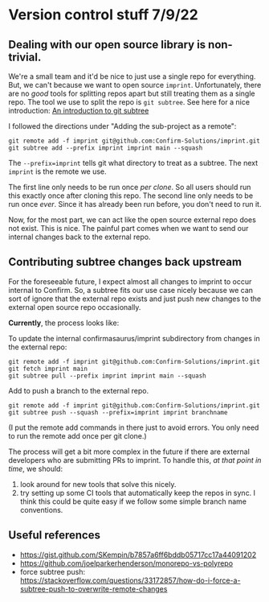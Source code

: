 # Version control stuff 7/9/22

## Dealing with our open source library is non-trivial.

We're a small team and it'd be nice to just use a single repo for everything. But, we can't because we want to open source `imprint`. Unfortunately, there are no *good* tools for splitting repos apart but still treating them as a single repo. The tool we use to split the repo is `git subtree`. See here for a nice introduction:
[An introduction to git subtree](https://www.atlassian.com/git/tutorials/git-subtree)

I followed the directions under "Adding the sub-project as a remote":

```
git remote add -f imprint git@github.com:Confirm-Solutions/imprint.git
git subtree add --prefix imprint imprint main --squash
```
The `--prefix=imprint` tells git what directory to treat as a subtree. The next `imprint` is the remote we use. 

The first line only needs to be run once _per clone_. So all users should run this exactly once after cloning this repo. 
The second line only needs to be run once _ever_. Since it has already been run before, you don't need to run it.

Now, for the most part, we can act like the open source external repo does not exist. This is nice. The painful part comes when we want to send our internal changes back to the external repo.
## Contributing subtree changes back upstream

For the foreseeable future, I expect almost all changes to imprint to occur internal to Confirm. So, a subtree fits our use case nicely because we can sort of ignore that the external repo exists and just push new changes to the external open source repo occasionally.

**Currently**, the process looks like:

To update the internal confirmasaurus/imprint subdirectory from changes in the external repo:
```
git remote add -f imprint git@github.com:Confirm-Solutions/imprint.git
git fetch imprint main
git subtree pull --prefix imprint imprint main --squash
```

Add to push a branch to the external repo. 
```
git remote add -f imprint git@github.com:Confirm-Solutions/imprint.git
git subtree push --squash --prefix=imprint imprint branchname
```

(I put the remote add commands in there just to avoid errors. You only need to run the remote add once per git clone.)

The process will get a bit more complex in the future if there are external developers who are submitting PRs to imprint. To handle this, *at that point in time*, we should:

1. look around for new tools that solve this nicely.
2. try setting up some CI tools that automatically keep the repos in sync. I think this could be quite easy if we follow some simple branch name conventions.

## Useful references

* https://gist.github.com/SKempin/b7857a6ff6bddb05717cc17a44091202
* https://github.com/joelparkerhenderson/monorepo-vs-polyrepo
* force subtree push: https://stackoverflow.com/questions/33172857/how-do-i-force-a-subtree-push-to-overwrite-remote-changes